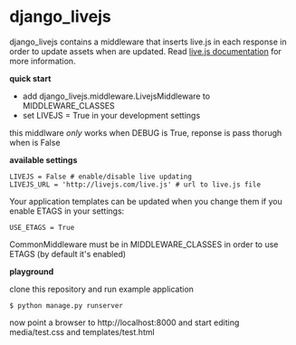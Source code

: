 
django_livejs
=============

django_livejs contains a middleware that inserts live.js in each response in order to update assets when are updated. Read [live.js documentation](http://livejs.com/) for more information.

**quick start**

 - add django_livejs.middleware.LivejsMiddleware to MIDDLEWARE_CLASSES
 - set LIVEJS = True in your development settings

this middlware *only* works when DEBUG is True, reponse is pass thorugh when is False

**available settings**

    LIVEJS = False # enable/disable live updating
    LIVEJS_URL = 'http://livejs.com/live.js' # url to live.js file

Your application templates can be updated when you change them if you enable ETAGS in your settings:

    USE_ETAGS = True

CommonMiddleware must be in MIDDLEWARE_CLASSES in order to use ETAGS (by default it's enabled)

**playground**

clone this repository and run example application

    $ python manage.py runserver

now point a browser to http://localhost:8000 and start editing media/test.css and templates/test.html 

